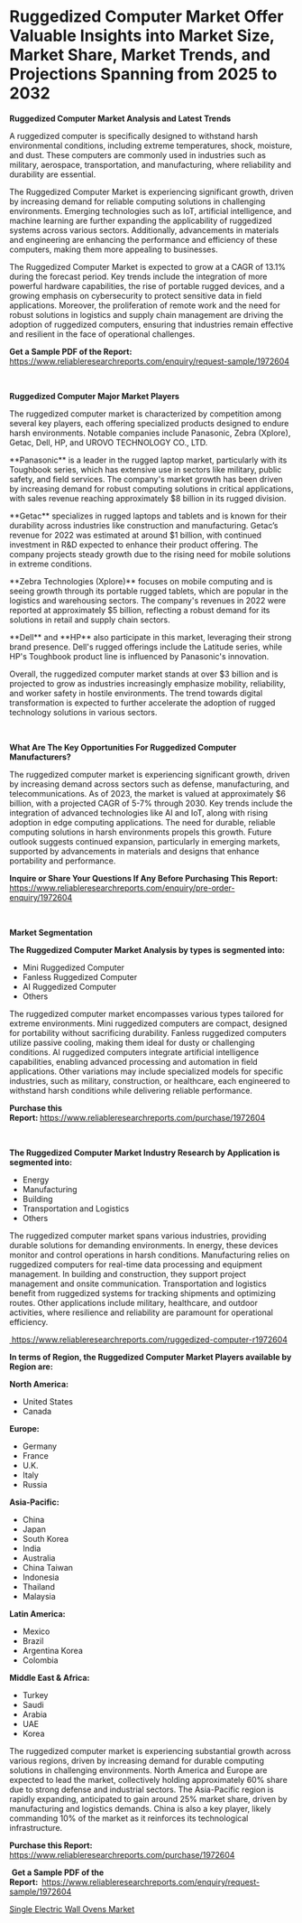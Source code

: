 <p><h1>Ruggedized Computer Market Offer Valuable Insights into Market Size, Market Share, Market Trends, and Projections Spanning from 2025 to 2032</h1></p><p><strong>Ruggedized Computer Market Analysis and Latest Trends</strong></p>
<p><p>A ruggedized computer is specifically designed to withstand harsh environmental conditions, including extreme temperatures, shock, moisture, and dust. These computers are commonly used in industries such as military, aerospace, transportation, and manufacturing, where reliability and durability are essential.</p><p>The Ruggedized Computer Market is experiencing significant growth, driven by increasing demand for reliable computing solutions in challenging environments. Emerging technologies such as IoT, artificial intelligence, and machine learning are further expanding the applicability of ruggedized systems across various sectors. Additionally, advancements in materials and engineering are enhancing the performance and efficiency of these computers, making them more appealing to businesses.</p><p>The Ruggedized Computer Market is expected to grow at a CAGR of 13.1% during the forecast period. Key trends include the integration of more powerful hardware capabilities, the rise of portable rugged devices, and a growing emphasis on cybersecurity to protect sensitive data in field applications. Moreover, the proliferation of remote work and the need for robust solutions in logistics and supply chain management are driving the adoption of ruggedized computers, ensuring that industries remain effective and resilient in the face of operational challenges.</p></p>
<p><strong>Get a Sample PDF of the Report:&nbsp;</strong> <a href="https://www.reliableresearchreports.com/enquiry/request-sample/1972604?utm_campaign=2128&utm_medium=2&utm_source=Github&utm_content=ia&utm_term=20022025&utm_id=ruggedized-computer">https://www.reliableresearchreports.com/enquiry/request-sample/1972604</a></p>
<p>&nbsp;</p>
<p><strong>Ruggedized Computer Major Market Players</strong></p>
<p><p>The ruggedized computer market is characterized by competition among several key players, each offering specialized products designed to endure harsh environments. Notable companies include Panasonic, Zebra (Xplore), Getac, Dell, HP, and UROVO TECHNOLOGY CO., LTD. </p><p>**Panasonic** is a leader in the rugged laptop market, particularly with its Toughbook series, which has extensive use in sectors like military, public safety, and field services. The company's market growth has been driven by increasing demand for robust computing solutions in critical applications, with sales revenue reaching approximately $8 billion in its rugged division.</p><p>**Getac** specializes in rugged laptops and tablets and is known for their durability across industries like construction and manufacturing. Getac’s revenue for 2022 was estimated at around $1 billion, with continued investment in R&D expected to enhance their product offering. The company projects steady growth due to the rising need for mobile solutions in extreme conditions.</p><p>**Zebra Technologies (Xplore)** focuses on mobile computing and is seeing growth through its portable rugged tablets, which are popular in the logistics and warehousing sectors. The company's revenues in 2022 were reported at approximately $5 billion, reflecting a robust demand for its solutions in retail and supply chain sectors.</p><p>**Dell** and **HP** also participate in this market, leveraging their strong brand presence. Dell's rugged offerings include the Latitude series, while HP's Toughbook product line is influenced by Panasonic's innovation.</p><p>Overall, the ruggedized computer market stands at over $3 billion and is projected to grow as industries increasingly emphasize mobility, reliability, and worker safety in hostile environments. The trend towards digital transformation is expected to further accelerate the adoption of rugged technology solutions in various sectors.</p></p>
<p>&nbsp;</p>
<p><strong>What Are The Key Opportunities For Ruggedized Computer Manufacturers?</strong></p>
<p><p>The ruggedized computer market is experiencing significant growth, driven by increasing demand across sectors such as defense, manufacturing, and telecommunications. As of 2023, the market is valued at approximately $6 billion, with a projected CAGR of 5-7% through 2030. Key trends include the integration of advanced technologies like AI and IoT, along with rising adoption in edge computing applications. The need for durable, reliable computing solutions in harsh environments propels this growth. Future outlook suggests continued expansion, particularly in emerging markets, supported by advancements in materials and designs that enhance portability and performance.</p></p>
<p><strong>Inquire or Share Your Questions If Any Before Purchasing This Report:</strong> <a href="https://www.reliableresearchreports.com/enquiry/pre-order-enquiry/1972604?utm_campaign=2128&utm_medium=2&utm_source=Github&utm_content=ia&utm_term=20022025&utm_id=ruggedized-computer">https://www.reliableresearchreports.com/enquiry/pre-order-enquiry/1972604</a></p>
<p>&nbsp;</p>
<p><strong>Market Segmentation</strong></p>
<p><strong>The Ruggedized Computer Market Analysis by types is segmented into:</strong></p>
<p><ul><li>Mini Ruggedized Computer</li><li>Fanless Ruggedized Computer</li><li>AI Ruggedized Computer</li><li>Others</li></ul></p>
<p><p>The ruggedized computer market encompasses various types tailored for extreme environments. Mini ruggedized computers are compact, designed for portability without sacrificing durability. Fanless ruggedized computers utilize passive cooling, making them ideal for dusty or challenging conditions. AI ruggedized computers integrate artificial intelligence capabilities, enabling advanced processing and automation in field applications. Other variations may include specialized models for specific industries, such as military, construction, or healthcare, each engineered to withstand harsh conditions while delivering reliable performance.</p></p>
<p><strong>Purchase this Report:&nbsp;</strong><a href="https://www.reliableresearchreports.com/purchase/1972604?utm_campaign=2128&utm_medium=2&utm_source=Github&utm_content=ia&utm_term=20022025&utm_id=ruggedized-computer">https://www.reliableresearchreports.com/purchase/1972604</a></p>
<p>&nbsp;</p>
<p><strong>The Ruggedized Computer Market Industry Research by Application is segmented into:</strong></p>
<p><ul><li>Energy</li><li>Manufacturing</li><li>Building</li><li>Transportation and Logistics</li><li>Others</li></ul></p>
<p><p>The ruggedized computer market spans various industries, providing durable solutions for demanding environments. In energy, these devices monitor and control operations in harsh conditions. Manufacturing relies on ruggedized computers for real-time data processing and equipment management. In building and construction, they support project management and onsite communication. Transportation and logistics benefit from ruggedized systems for tracking shipments and optimizing routes. Other applications include military, healthcare, and outdoor activities, where resilience and reliability are paramount for operational efficiency.</p></p>
<p><a href="https://www.reliableresearchreports.com/ruggedized-computer-r1972604?utm_campaign=2128&utm_medium=2&utm_source=Github&utm_content=ia&utm_term=20022025&utm_id=ruggedized-computer">&nbsp;https://www.reliableresearchreports.com/ruggedized-computer-r1972604</a></p>
<p><strong>In terms of Region, the Ruggedized Computer Market Players available by Region are:</strong></p>
<p>
    <p> <strong> North America: </strong>
        <ul>
            <li>United States</li>
            <li>Canada</li>
        </ul>
        </p> 
    <p> <strong> Europe: </strong>
        <ul>
            <li>Germany</li>
            <li>France</li>
            <li>U.K.</li>
            <li>Italy</li>
            <li>Russia</li>
        </ul>
        </p> 
    <p> <strong> Asia-Pacific: </strong>
        <ul>
            <li>China</li>
            <li>Japan</li>
            <li>South Korea</li>
            <li>India</li>
            <li>Australia</li>
            <li>China Taiwan</li>
            <li>Indonesia</li>
            <li>Thailand</li>
            <li>Malaysia</li>
        </ul>
        </p> 
    <p> <strong> Latin America: </strong>
        <ul>
            <li>Mexico</li>
            <li>Brazil</li>
            <li>Argentina Korea</li>
            <li>Colombia</li>
        </ul>
        </p> 
    <p> <strong> Middle East & Africa: </strong>
        <ul>
            <li>Turkey</li>
            <li>Saudi</li>
            <li>Arabia</li>
            <li>UAE</li>
            <li>Korea</li>
        </ul>
    </p>
    </p>
<p><p>The ruggedized computer market is experiencing substantial growth across various regions, driven by increasing demand for durable computing solutions in challenging environments. North America and Europe are expected to lead the market, collectively holding approximately 60% share due to strong defense and industrial sectors. The Asia-Pacific region is rapidly expanding, anticipated to gain around 25% market share, driven by manufacturing and logistics demands. China is also a key player, likely commanding 10% of the market as it reinforces its technological infrastructure.</p></p>
<p><strong>Purchase this Report: </strong><a href="https://www.reliableresearchreports.com/purchase/1972604?utm_campaign=2128&utm_medium=2&utm_source=Github&utm_content=ia&utm_term=20022025&utm_id=ruggedized-computer">https://www.reliableresearchreports.com/purchase/1972604</a></p>
<p>&nbsp;<strong>Get a Sample PDF of the Report:&nbsp;&nbsp;</strong><a href="https://www.reliableresearchreports.com/enquiry/request-sample/1972604?utm_campaign=2128&utm_medium=2&utm_source=Github&utm_content=ia&utm_term=20022025&utm_id=ruggedized-computer">https://www.reliableresearchreports.com/enquiry/request-sample/1972604</a></p>
<p><strong></strong></p>
<p><p><a href="https://github.com/MariaWashington76/Market-Research-Report-List-1/blob/main/single-electric-wall-ovens-market.md?utm_campaign=2128&utm_medium=2&utm_source=Github&utm_content=ia&utm_term=20022025&utm_id=ruggedized-computer">Single Electric Wall Ovens Market</a></p></p>